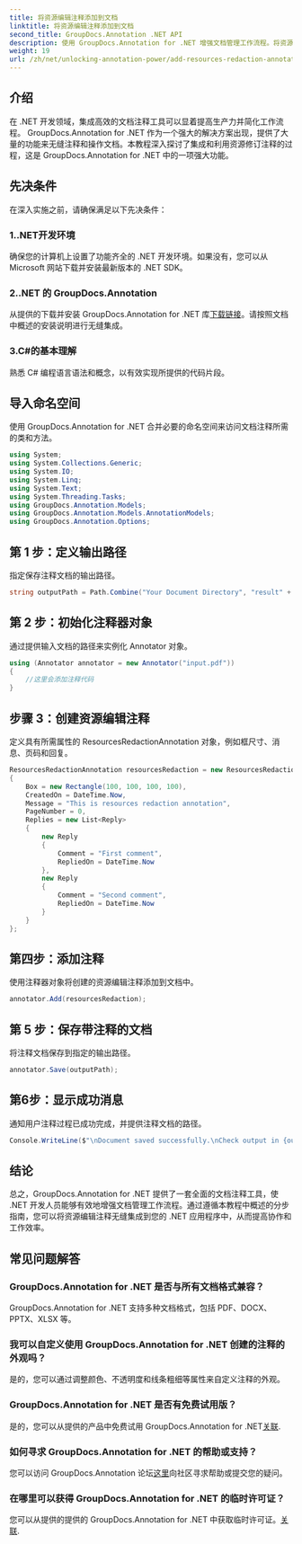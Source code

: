 ```yaml
---
title: 将资源编辑注释添加到文档
linktitle: 将资源编辑注释添加到文档
second_title: GroupDocs.Annotation .NET API
description: 使用 GroupDocs.Annotation for .NET 增强文档管理工作流程。将资源编辑注释无缝集成到您的 .NET 中以提高效率。
weight: 19
url: /zh/net/unlocking-annotation-power/add-resources-redaction-annotation/
---
```

## 介绍
在 .NET 开发领域，集成高效的文档注释工具可以显着提高生产力并简化工作流程。 GroupDocs.Annotation for .NET 作为一个强大的解决方案出现，提供了大量的功能来无缝注释和操作文档。本教程深入探讨了集成和利用资源修订注释的过程，这是 GroupDocs.Annotation for .NET 中的一项强大功能。
## 先决条件
在深入实施之前，请确保满足以下先决条件：
### 1..NET开发环境
确保您的计算机上设置了功能齐全的 .NET 开发环境。如果没有，您可以从 Microsoft 网站下载并安装最新版本的 .NET SDK。
### 2..NET 的 GroupDocs.Annotation
从提供的下载并安装 GroupDocs.Annotation for .NET 库[下载链接](https://releases.groupdocs.com/annotation/net/)。请按照文档中概述的安装说明进行无缝集成。
### 3.C#的基本理解
熟悉 C# 编程语言语法和概念，以有效实现所提供的代码片段。

## 导入命名空间
使用 GroupDocs.Annotation for .NET 合并必要的命名空间来访问文档注释所需的类和方法。

```csharp
using System;
using System.Collections.Generic;
using System.IO;
using System.Linq;
using System.Text;
using System.Threading.Tasks;
using GroupDocs.Annotation.Models;
using GroupDocs.Annotation.Models.AnnotationModels;
using GroupDocs.Annotation.Options;
```
## 第 1 步：定义输出路径
指定保存注释文档的输出路径。
```csharp
string outputPath = Path.Combine("Your Document Directory", "result" + Path.GetExtension("input.pdf"));
```
## 第 2 步：初始化注释器对象
通过提供输入文档的路径来实例化 Annotator 对象。
```csharp
using (Annotator annotator = new Annotator("input.pdf"))
{
    //这里会添加注释代码
}
```
## 步骤 3：创建资源编辑注释
定义具有所需属性的 ResourcesRedactionAnnotation 对象，例如框尺寸、消息、页码和回复。
```csharp
ResourcesRedactionAnnotation resourcesRedaction = new ResourcesRedactionAnnotation
{
    Box = new Rectangle(100, 100, 100, 100),
    CreatedOn = DateTime.Now,
    Message = "This is resources redaction annotation",
    PageNumber = 0,
    Replies = new List<Reply>
    {
        new Reply
        {
            Comment = "First comment",
            RepliedOn = DateTime.Now
        },
        new Reply
        {
            Comment = "Second comment",
            RepliedOn = DateTime.Now
        }
    }
};
```
## 第四步：添加注释
使用注释器对象将创建的资源编辑注释添加到文档中。
```csharp
annotator.Add(resourcesRedaction);
```
## 第 5 步：保存带注释的文档
将注释文档保存到指定的输出路径。
```csharp
annotator.Save(outputPath);
```
## 第6步：显示成功消息
通知用户注释过程已成功完成，并提供注释文档的路径。
```csharp
Console.WriteLine($"\nDocument saved successfully.\nCheck output in {outputPath}.");
```

## 结论
总之，GroupDocs.Annotation for .NET 提供了一套全面的文档注释工具，使 .NET 开发人员能够有效地增强文档管理工作流程。通过遵循本教程中概述的分步指南，您可以将资源编辑注释无缝集成到您的 .NET 应用程序中，从而提高协作和工作效率。
## 常见问题解答
### GroupDocs.Annotation for .NET 是否与所有文档格式兼容？
GroupDocs.Annotation for .NET 支持多种文档格式，包括 PDF、DOCX、PPTX、XLSX 等。
### 我可以自定义使用 GroupDocs.Annotation for .NET 创建的注释的外观吗？
是的，您可以通过调整颜色、不透明度和线条粗细等属性来自定义注释的外观。
### GroupDocs.Annotation for .NET 是否有免费试用版？
是的，您可以从提供的产品中免费试用 GroupDocs.Annotation for .NET[关联](https://releases.groupdocs.com/).
### 如何寻求 GroupDocs.Annotation for .NET 的帮助或支持？
您可以访问 GroupDocs.Annotation 论坛[这里](https://forum.groupdocs.com/c/annotation/10)向社区寻求帮助或提交您的疑问。
### 在哪里可以获得 GroupDocs.Annotation for .NET 的临时许可证？
您可以从提供的提供的 GroupDocs.Annotation for .NET 中获取临时许可证。[关联](https://purchase.groupdocs.com/temporary-license/).